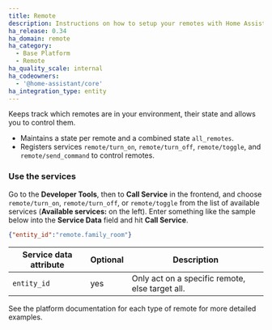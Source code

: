 ```yaml
---
title: Remote
description: Instructions on how to setup your remotes with Home Assistant.
ha_release: 0.34
ha_domain: remote
ha_category:
  - Base Platform
  - Remote
ha_quality_scale: internal
ha_codeowners:
  - '@home-assistant/core'
ha_integration_type: entity
---
```


Keeps track which remotes are in your environment, their state and allows you to control them.

- Maintains a state per remote and a combined state `all_remotes`.
- Registers services `remote/turn_on`, `remote/turn_off`, `remote/toggle`, and `remote/send_command` to control remotes.

### Use the services

Go to the **Developer Tools**, then to **Call Service** in the frontend, and choose `remote/turn_on`, `remote/turn_off`, or `remote/toggle` from the list of available services (**Available services:** on the left). Enter something like the sample below into the **Service Data** field and hit **Call Service**.

```json
{"entity_id":"remote.family_room"}
```

| Service data attribute | Optional | Description                                     |
| ---------------------- | -------- | ----------------------------------------------- |
| `entity_id`            | yes      | Only act on a specific remote, else target all. |

See the platform documentation for each type of remote for more detailed examples.

